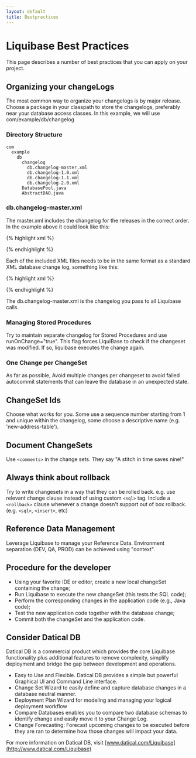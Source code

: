 ```yaml
---
layout: default
title: Bestpractices
---
```


# Liquibase Best Practices #
This page describes a number of best practices that you can apply on your project.

## Organizing your changeLogs ##
The most common way to organize your changelogs is by major release.  Choose a package in your classpath to store the changelogs, preferably near your database access classes.  In this example, we will use com/example/db/changelog

### Directory Structure ###
    com
      example
        db
          changelog
            db.changelog-master.xml
            db.changelog-1.0.xml
            db.changelog-1.1.xml
            db.changelog-2.0.xml
          DatabasePool.java
          AbstractDAO.java

### db.changelog-master.xml ###

The master.xml includes the changelog for the releases in the correct order. In the example above it could look like this:

{% highlight xml %}
<?xml version="1.0" encoding="UTF-8"?> 
<databaseChangeLog
  xmlns="http://www.liquibase.org/xml/ns/dbchangelog"
  xmlns:xsi="http://www.w3.org/2001/XMLSchema-instance"
  xsi:schemaLocation="http://www.liquibase.org/xml/ns/dbchangelog
                      http://www.liquibase.org/xml/ns/dbchangelog/dbchangelog-3.1.xsd">

  <include file="com/example/db/changelog/db.changelog-1.0.xml"/> 
  <include file="com/example/db/changelog/db.changelog-1.1.xml"/> 
  <include file="com/example/db/changelog/db.changelog-2.0.xml"/> 
</databaseChangeLog> 
{% endhighlight %}

Each of the included XML files needs to be in the same format as a standard XML database change log, something like this:

{% highlight xml %}
<?xml version="1.0" encoding="UTF-8"?> 
<databaseChangeLog 
  xmlns="http://www.liquibase.org/xml/ns/dbchangelog/1.9" 
  xmlns:xsi="http://www.w3.org/2001/XMLSchema-instance" 
  xsi:schemaLocation="http://www.liquibase.org/xml/ns/dbchangelog/1.9
                      http://www.liquibase.org/xml/ns/dbchangelog/dbchangelog-1.9.xsd"> 
  <changeSet author="authorName" id="changelog-1.0">
    <createTable tableName="TablesAndTables">
      <column name="COLUMN1" type="TEXT">
        <constraints nullable="true" primaryKey="false" unique="false"/>
      </column>
    </createTable>
  </changeSet>
</databaseChangeLog> 
{% endhighlight %}

The db.changelog-master.xml is the changelog you pass to all Liquibase calls.

### Managing Stored Procedures ###

Try to maintain separate changelog for Stored Procedures and use runOnChange="true". This flag forces LiquiBase to check if the changeset was modified. If so, liquibase executes the change again.

### One Change per ChangeSet ###

As far as possible, Avoid multiple changes per changeset to avoid failed autocommit statements that can leave the database in an unexpected state.

## ChangeSet Ids ##

Choose what works for you.  Some use a sequence number starting from 1 and unique within the changelog, some choose a descriptive name (e.g. 'new-address-table').

## Document ChangeSets ##

Use `<comments>` in the change sets. They say "A stitch in time saves nine!"

## Always think about rollback ##

Try to write changesets in a way that they can be rolled back. e.g. use relevant change clause instead of using custom `<sql>` tag.
Include a `<rollback>` clause whenever a change doesn't support out of box rollback. (e.g. `<sql>`, `<insert>`, etc)

## Reference Data Management ##

Leverage Liquibase to manage your Reference Data. Environment separation (DEV, QA, PROD) can be achieved using "context".

## Procedure for the developer ##

* Using your favorite IDE or editor, create a new local changeSet containing the change;
* Run Liquibase to execute the new changeSet (this tests the SQL code);
* Perform the corresponding changes in the application code (e.g., Java code);
* Test the new application code together with the database change;
* Commit both the changeSet and the application code.

## Consider Datical DB ##

Datical DB is a commercial product which provides the core Liquibase functionality plus additional features to remove complexity, simplify deployment and bridge the gap between development and operations.

* Easy to Use and Flexible. Datical DB provides a simple but powerful Graphical UI and Command Line interface.
* Change Set Wizard to easily define and capture database changes in a database neutral manner.
* Deployment Plan Wizard for modeling and managing your logical deployment workflow
* Compare Databases enables you to compare two database schemas to identify change and easily move it to your Change Log.
* Change Forecasting: Forecast upcoming changes to be executed before they are ran to determine how those changes will impact your data.

For more information on Datical DB, visit [www.datical.com/Liquibase](http://www.datical.com/Liquibase)


